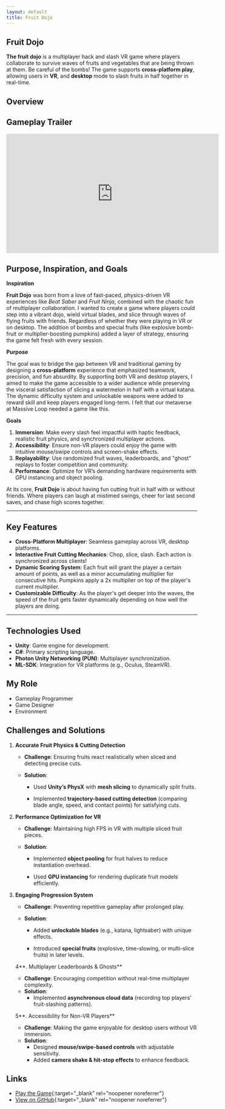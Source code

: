 ```yaml
---
layout: default
title: Fruit Dojo
---
```


## Fruit Dojo
**The fruit dojo** is a multiplayer hack and slash VR game where players collaborate to survive waves of fruits and vegetables that are being thrown at them. Be careful of the bombs! The game supports **cross-platform play**, allowing users in **VR**, and **desktop** mode to slash fruits in half together in real-time.

## Overview
## Gameplay Trailer  
<div class="video-container">
  <iframe 
    width="560" 
    height="315" 
    src="https://www.youtube.com/embed/FB5wD8z3NSU" 
    frameborder="0" 
    allow="accelerometer; autoplay; clipboard-write; encrypted-media; gyroscope; picture-in-picture" 
    allowfullscreen>
  </iframe>
</div>

**Purpose, Inspiration, and Goals**
---

**Inspiration**

**Fruit Dojo** was born from a love of fast-paced, physics-driven VR experiences like *Beat Saber* and *Fruit Ninja*, combined with the chaotic fun of multiplayer collaboration. I wanted to create a game where players could step into a vibrant dojo, wield virtual blades, and slice through waves of flying fruits with friends. Regardless of whether they were playing in VR or on desktop. The addition of bombs and special fruits (like explosive bomb-fruit or multiplier-boosting pumpkins) added a layer of strategy, ensuring the game felt fresh with every session.

**Purpose**

The goal was to bridge the gap between VR and traditional gaming by designing a **cross-platform** experience that emphasized teamwork, precision, and fun absurdity. By supporting both VR and desktop players, I aimed to make the game accessible to a wider audience while preserving the visceral satisfaction of slicing a watermelon in half with a virtual katana. The dynamic difficulty system and unlockable weapons were added to reward skill and keep players engaged long-term. I felt that our metaverse at Massive Loop needed a game like this. 

**Goals**

1. **Immersion**: Make every slash feel impactful with haptic feedback, realistic fruit physics, and synchronized multiplayer actions.
2. **Accessibility**: Ensure non-VR players could enjoy the game with intuitive mouse/swipe controls and screen-shake effects.
3. **Replayability**: Use randomized fruit waves, leaderboards, and "ghost" replays to foster competition and community.
4. **Performance**: Optimize for VR’s demanding hardware requirements with GPU instancing and object pooling.

At its core, **Fruit Dojo** is about having fun cutting fruit in half with or without friends. Where players can laugh at mistimed swings, cheer for last second saves, and chase high scores together.




---
## Key Features

- **Cross-Platform Multiplayer**: Seamless gameplay across VR, desktop platforms.
- **Interactive Fruit Cutting Mechanics**: Chop, slice, slash. Each action is synchronized across clients!
- **Dynamic Scoring System**: Each fruit will grant the player a certain amount of points, as well as a minor accumulating multiplier for consecutive hits. Pumpkins apply a 2x multiplier on top of the player's current multiplier.
- **Customizable Difficulty**: As the player's get deeper into the waves, the speed of the fruit gets faster dynamically depending on how well the players are doing.



---

## Technologies Used
- **Unity**: Game engine for development.
- **C#**: Primary scripting language.
- **Photon Unity Networking (PUN)**: Multiplayer synchronization.
- **ML-SDK**: Integration for VR platforms (e.g., Oculus, SteamVR).


## My Role
- Gameplay Programmer
- Game Designer
- Environment

## Challenges and Solutions

1. **Accurate Fruit Physics & Cutting Detection**

   - **Challenge**: Ensuring fruits react realistically when sliced and detecting precise cuts.

   - **Solution**:

     - Used **Unity’s PhysX** with **mesh slicing** to dynamically split fruits.

     - Implemented **trajectory-based cutting detection** (comparing blade angle, speed, and contact points) for satisfying cuts.

       

2. **Performance Optimization for VR**

   - **Challenge**: Maintaining high FPS in VR with multiple sliced fruit pieces.

   - **Solution**:

     - Implemented **object pooling** for fruit halves to reduce instantiation overhead.

     - Used **GPU instancing** for rendering duplicate fruit models efficiently.

       

3. **Engaging Progression System**

   * **Challenge**: Preventing repetitive gameplay after prolonged play.

   * **Solution**:

     - Added **unlockable blades** (e.g., katana, lightsaber) with unique effects.

     - Introduced **special fruits** (explosive, time-slowing, or multi-slice fruits) in later levels.

       

   4**. Multiplayer Leaderboards & Ghosts**

   - **Challenge**: Encouraging competition without real-time multiplayer complexity.
   - **Solution**:
     - Implemented **asynchronous cloud data** (recording top players’ fruit-slashing patterns).

   

   5**. Accessibility for Non-VR Players**

   - **Challenge**: Making the game enjoyable for desktop users without VR immersion.
   - **Solution**:
     - Designed **mouse/swipe-based controls** with adjustable sensitivity.
     - Added **camera shake & hit-stop effects** to enhance feedback.

   

## Links
- [Play the Game](https://massiveloop.com/world/bc84790d-b4ce-472c-8eb0-fc911ca4db87){:target="_blank" rel="noopener noreferrer"}
- [View on GitHub](https://gitfront.io/r/BrandonW24/iXvRRiq2iycM/Momo-Space-Diner-Code-Repo/){:target="_blank" rel="noopener noreferrer"}